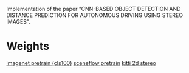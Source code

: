 
Implementation of the paper “CNN-BASED OBJECT DETECTION AND DISTANCE PREDICTION FOR AUTONOMOUS DRIVING USING STEREO IMAGES”. 



# Weights
[imagenet pretrain (cls100)](https://drive.google.com/file/d/192eLCa2ADovci79V0M6QYmONv3Hxh9xp/view?usp=sharing)
[sceneflow pretrain](https://drive.google.com/file/d/1LQhWm327ED-SWHg7SDCqjtzY8d1xYrsP/view?usp=sharing)
[kitti 2d stereo](https://drive.google.com/file/d/1pKywmO6sLGbtf0A0C8h3_Stt-RN-wSVa/view?usp=sharing)
